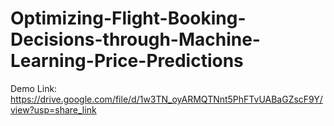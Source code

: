 # Optimizing-Flight-Booking-Decisions-through-Machine-Learning-Price-Predictions
Demo Link:
https://drive.google.com/file/d/1w3TN_oyARMQTNnt5PhFTvUABaGZscF9Y/view?usp=share_link
